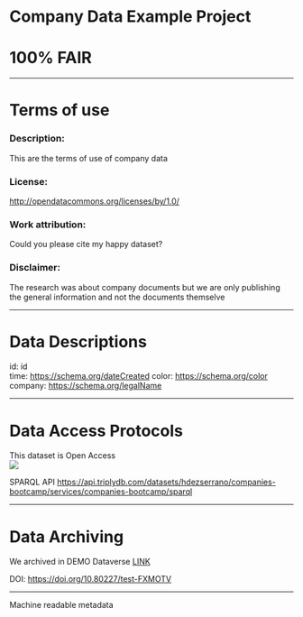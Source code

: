 # Company Data Example Project

# 100% FAIR

---
# Terms of use

### Description:	
This are the terms of use of company data

### License:
http://opendatacommons.org/licenses/by/1.0/


### Work attribution: 
Could you please cite my happy dataset?

### Disclaimer:	
The research was about company documents but we are only publishing the general information and not the documents themselve

---
# Data Descriptions

id: id	
time: https://schema.org/dateCreated
color: https://schema.org/color	
company: https://schema.org/legalName

---
# Data Access Protocols

This dataset is Open Access  
![](https://external-content.duckduckgo.com/iu/?u=https%3A%2F%2Fs3.amazonaws.com%2Flibapps%2Faccounts%2F33900%2Fimages%2FOAlogo.jpg&f=1&nofb=1)

SPARQL API 
https://api.triplydb.com/datasets/hdezserrano/companies-bootcamp/services/companies-bootcamp/sparql

---
# Data Archiving

We archived in DEMO Dataverse [LINK](https://demo.dataverse.nl/dataset.xhtml?persistentId=doi%3A10.80227%2Ftest-FXMOTV)

DOI: 
https://doi.org/10.80227/test-FXMOTV


----
Machine readable metadata

<script type="application/ld+json">
  {
    "@context": "http://schema.org",
    "@type": "Dataset",
    "@id": "https://doi.org/10.80227/test-FXMOTV",
    "identifier": "https://doi.org/10.80227/test-FXMOTV",
    "name": "Companies Example Bootcamp",
    "creator":
    [
        {
            "name": "Hernández Serrano, Pedro",
            "affiliation": "(maastrichtuniversity.nl)"
        }
    ],
    "author":
    [
        {
            "name": "Hernández Serrano, Pedro",
            "affiliation": "(maastrichtuniversity.nl)"
        }
    ],
    "datePublished": "2022-07-27",
    "dateModified": "2022-07-27",
    "version": "1",
    "description":
    [
        "The research was about company documents but we are only publishing the general information and not the documents themselve"
    ],
    "keywords":
    [
        "Business and Management",
        "Company Data"
    ],
    "license": "https://demo.dataverse.nl/api/datasets/:persistentId/versions/1.0/customlicense?persistentId=doi:10.80227/test-FXMOTV",
    "includedInDataCatalog":
    {
        "@type": "DataCatalog",
        "name": "DataverseNL - DEMO",
        "url": "https://demo.dataverse.nl"
    },
    "publisher":
    {
        "@type": "Organization",
        "name": "DataverseNL - DEMO"
    },
    "provider":
    {
        "@type": "Organization",
        "name": "DataverseNL - DEMO"
    }
}
</script>
